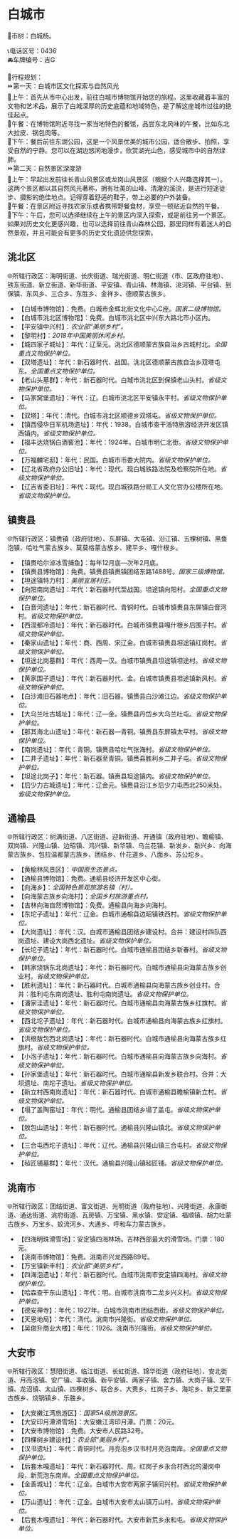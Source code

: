 # 白城市  
🌳市树：白城杨。  

📞电话区号：0436  
🚘车牌编号：吉G  

🧭行程规划：  
⏩第一天：白城市区文化探索与自然风光  
🔸上午：首先从市中心出发，前往白城市博物馆开始您的旅程。这里收藏着丰富的文物和艺术品，展示了白城深厚的历史底蕴和地域特色，是了解这座城市过往的绝佳起点。  
🔸午餐：在博物馆附近寻找一家当地特色的餐馆，品尝东北风味的午餐，比如东北大拉皮、锅包肉等。  
🔸下午：餐后前往东湖公园，这是一个风景优美的城市公园，适合散步、拍照，享受自然的宁静。您可以在湖边悠闲地漫步，欣赏湖光山色，感受城市中的自然绿肺。  
⏩第二天：自然景区深度游  
🔸上午：早起出发前往长青山风景区或龙岗山风景区（根据个人兴趣选择其一）。这两个景区都以其自然风光著称，拥有壮美的山峰、清澈的溪流，是进行短途徒步、摄影的绝佳地点。记得穿着舒适的鞋子，带上必要的户外装备。  
🔸午餐：在景区附近寻找农家乐或者携带野餐食材，享受一顿贴近自然的午餐。  
🔸下午：午后，您可以选择继续在上午的景区内深入探索，或是前往另一个景区。如果对历史文化更感兴趣，也可以选择前往青山森林公园，那里同样有着迷人的自然景观，并且可能会有更多的历史文化遗迹供您探索。  

## 洮北区  
🌐所辖行政区：海明街道、长庆街道、瑞光街道、明仁街道（市、区政府驻地）、铁东街道、新立街道、新华街道、平安镇、青山镇、林海镇、洮河镇、平台镇、到保镇、东风乡、三合乡、东胜乡、金祥乡、德顺蒙古族乡。  

* 【白城市博物馆】：免费。白城市金辉北街文化中心C座。*国家二级博物馆。*  
* 【白城市洮北区博物馆】：免费。白城市洮北区中兴东大路北市小区内。  
* 【平安镇中兴村】：*农业部“美丽乡村”。*  
* 【黎明村】：*2018年中国美丽休闲乡村。*  
* 【城四家子城址】：年代：辽至元。洮北区德顺蒙古族自治乡古城村北。*全国重点文物保护单位。*  
* 【双塔遗址】：年代：新石器时代、战国。洮北区德顺蒙古族自治乡双塔屯东。*全国重点文物保护单位。*  
* 【老山头墓群】：年代：新石器时代。白城市洮北区到保镇老山头村。*省级文物保护单位。*  
* 【马家窝堡遗址】：年代：辽。白城市洮北区平安镇永平村。*省级文物保护单位。*  
* 【双塔】：年代：清代。白城市洮北区顺德乡双塔屯。*省级文物保护单位。*  
* 【镇西侵华日军机场遗址】：年代：1938。白城市查干浩特旅游经济开发区镇西镇内。*省级文物保护单位。*  
* 【福丰达烧锅白酒窖池】：年代：1924年。白城市明仁北街。*省级文物保护单位。*  
* 【万福麟宅邸】：年代：民国。白城市市委大院内。*省级文物保护单位。*  
* 【辽北省政府办公旧址】：年代：现代。现白城铁路法院及检察院所在地。*省级文物保护单位。*  
* 【辽吉省委旧址】：年代：现代。现白城铁路分局工人文化宫办公楼所在地。*省级文物保护单位。*  

## 镇赉县  
🌐所辖行政区：镇赉镇（政府驻地）、东屏镇、大屯镇、沿江镇、五棵树镇、黑鱼泡镇、哈吐气蒙古族乡、莫莫格蒙古族乡、建平乡、嘎什根乡。  

* 【镇赉哈尔淖冰雪捕鱼】：每年12月底—次年2月底。  
* 【镇赉县博物馆】：免费。镇赉县镇赉镇团结东路1488号。*国家三级博物馆。*  
* 【坦途镇特力村】：*美丽宜居村庄。*  
* 【向阳南岗遗址】：年代：新石器时代至战国。坦途镇向阳村。*全国重点文物保护单位。*  
* 【白音河遗址】：年代：新石器时代、青铜时代。白城市镇赉县东屏镇白音河村。*省级文物保护单位。*  
* 【西混都冷遗址】：年代：新石器时代。白城市镇赉县嘎什根乡后围子村。*省级文物保护单位。*  
* 【秦家山遗址】：年代：商、西周、宋辽金。白城市镇赉县坦途镇红岗村。*省级文物保护单位。*  
* 【坦途北岗墓群】：年代：西周—汉。白城市镇赉县坦途镇坦途村。*省级文物保护单位。*  
* 【黄家围子遗址】：年代：新石器时代、金。白城市镇赉县坦途镇新风村。*省级文物保护单位。*  
* 【白沙滩旧石器地点】：年代：旧石器。镇赉县白沙滩江边。*省级文物保护单位。*  
* 【大乌兰吐古城址】：年代：辽—金。镇赉县丹岱乡大乌兰吐屯。*省级文物保护单位。*  
* 【那其海北山遗址】：年代：新石器—青铜。镇赉县东屏镇太平村。*省级文物保护单位。*  
* 【南岗遗址】：年代：青铜。镇赉县哈吐气张海村。*省级文物保护单位。*  
* 【二井子遗址】：年代：新石器至青铜。镇赉县胜利乡二井子屯。*省级文物保护单位。*  
* 【坦途北岗子】：年代：新石器。镇赉县坦途镇内。*省级文物保护单位。*  
* 【后少力古城遗址】：年代：辽金元。镇赉县沿江乡后少力屯西北250米处。*省级文物保护单位。*  

## 通榆县  
🌐所辖行政区：树满街道、八区街道、迎新街道、开通镇（政府驻地）、瞻榆镇、双岗镇、兴隆山镇、边昭镇、鸿兴镇、新华镇、乌兰花镇、新发乡、新兴乡、向海蒙古族乡、包拉温都蒙古族乡、团结乡、什花道乡、八面乡、苏公坨乡。  

* 【黄榆林风景区】：*中国原生态景点。*  
* 【通榆县博物馆】：免费。通榆县经济开发区中心街。  
* 【向海乡】：*全国特色景观旅游名镇（村）。*  
* 【向海蒙古族乡向海村】：*全国乡村旅游重点村。*  
* 【吉林向海自然博物馆】：免费。通榆县向海乡向海村。  
* 【东坨子遗址】：年代：辽金。白城市通榆县边昭镇铁西村。*省级文物保护单位。*  
* 【大岗遗址】：年代：汉。白城市通榆县团结乡建设村。合并：建设村四队西岗遗址、建设大岗西北遗址。*省级文物保护单位。*  
* 【长坨子遗址】：年代：新石器时代。白城市通榆县团结乡新春村。*省级文物保护单位。*  
* 【韩家烧锅东北岗遗址】：年代：新石器时代。白城市通榆县向海蒙古族乡创业村。*省级文物保护单位。*  
* 【胜利遗址】：年代：新石器时代。白城市通榆县向海蒙古族乡创业村。合并：胜利屯东南岗遗址、胜利屯南岗遗址。*省级文物保护单位。*  
* 【潘家洼遗址】：年代：新石器时代。白城市通榆县向海蒙古族乡红旗村。*省级文物保护单位。*  
* 【西北坨子遗址】：年代：新石器时代。白城市通榆县向海蒙古族乡红旗村。*省级文物保护单位。*  
* 【洪根敖包西北岗遗址】：年代：新石器时代。白城市通榆县向海蒙古族乡红旗村。*省级文物保护单位。*  
* 【小泡子遗址】：年代：新石器时代。白城市通榆县向海蒙古族乡向海村。*省级文物保护单位。*  
* 【孙家堡遗址】：年代：新石器时代。白城市通榆县新发乡联合村。合并：大坝遗址、南坨子遗址。*省级文物保护单位。*  
* 【新立村西南岗遗址】：年代：新石器时代。白城市通榆县瞻榆镇新立村。*省级文物保护单位。*  
* 【塌了盖陶窑址】：年代：明代。通榆县团结乡塌了盖屯。*省级文物保护单位。*  
* 【敖包山遗址】：年代：新石器时代。通榆县兴隆山镇北。*省级文物保护单位。*  
* 【三合屯西坨子遗址】：年代：辽代。通榆县兴隆山镇三合屯村。*省级文物保护单位。*  
* 【毡匠铺墓群】：年代：汉代。通榆县兴隆山镇毡匠铺。*省级文物保护单位。*  

## 洮南市  
🌐所辖行政区：团结街道、富文街道、光明街道（政府驻地）、兴隆街道、永康街道、通达街道、洮府街道、瓦房镇、万宝镇、黑水镇、安定镇、福顺镇、胡力吐蒙古族乡、万宝乡、蛟流河乡、大通乡、呼和车力蒙古族乡。  

* 【四海明珠滑雪场】：安定镇四海林场。吉林西部最大的滑雪场。门票：180元。  
* 【洮南市博物馆】：免费。洮南市兴龙西路69号。  
* 【万宝镇新丰村】：*农业部“美丽乡村”。*  
* 【四海泡遗址】：年代：新石器时代。白城市洮南市安定镇四海村。*省级文物保护单位。*  
* 【哈森查干东山遗址】：年代：明。白城市洮南市二龙乡兴义村。*省级文物保护单位。*  
* 【德安禅寺】：年代：1927年。白城市洮南市团结西街。*省级文物保护单位。*  
* 【天恩地局】：年代：清代。洮南市兴隆街。*省级文物保护单位。*  
* 【吴俊升商业大楼】：年代：1926。洮南市兴隆街。*省级文物保护单位。*  

## 大安市  
🌐所辖行政区：慧阳街道、临江街道、长虹街道、锦华街道（政府驻地）、安北街道、月亮泡镇、安广镇、丰收镇、新平安镇、两家子镇、舍力镇、大岗子镇、叉干镇、龙沼镇、太山镇、四棵树乡、联合乡、大赉乡、红岗子乡、海坨乡、新艾里蒙古族乡、烧锅镇乡、乐胜乡。  

* 【大安嫩江湾旅游区】：*国家5A级旅游景区。*  
* 【大安印月潭滑雪场】：大安嫩江湾印月潭。门票：20元。  
* 【大安市博物馆】：免费。大安市人民路32号。  
* 【四棵树乡建设村】：*农业部“美丽乡村”。*  
* 【汉书遗址】：年代：青铜时代。月亮泡乡汉书村月亮泡南岸。*全国重点文物保护单位。*  
* 【后套木嘎遗址】：年代：新石器时代、周。红岗子乡永合村西北的漫岗中段，新荒泡东南岸。*全国重点文物保护单位。*  
* 【金善城址】：年代：辽金。白城市大安市两家子镇同兴村。*省级文物保护单位。*  
* 【万山遗址】：年代：辽金。白城市大安市太山镇万山村。*省级文物保护单位。*  
* 【后套木嘎遗址】：年代：新石器时代。大安市新荒乡永和屯。*省级文物保护单位。*  

